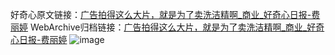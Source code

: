 好奇心原文链接：[广告拍得这么大片，就是为了卖洗洁精啊_商业_好奇心日报-费丽婷](https://www.qdaily.com/articles/8301.html)
WebArchive归档链接：[广告拍得这么大片，就是为了卖洗洁精啊_商业_好奇心日报-费丽婷](http://web.archive.org/web/20190623152540/https://www.qdaily.com/articles/8301.html)
![image](http://ww3.sinaimg.cn/large/007d5XDply1g3vbpyatymj30u02v91kx)